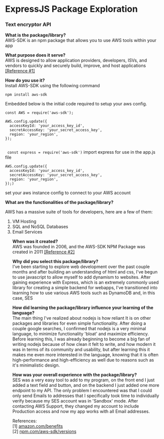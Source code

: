 <h1>ExpressJS Package Exploration</h1> 
<h3>Text encryptor API</h3>

**What is the package/library?** <br>
AWS-SDK is an npm package that allows you to use AWS tools within your app

**What purpose does it serve?**<br>
AWS is designed to allow application providers, developers, ISVs, and vendors to quickly and securely build, improve, and host applications
<a href = "https://aws.amazon.com/application-hosting/benefits/#:~:text=AWS%20is%20designed%20to%20allow,access%20AWS%27s%20application%20hosting%20platform">[Reference #1]</a>


**How do you use it?**<br>
Install AWS-SDK using the following command

```npm install aws-sdk```

Embedded below is the initial code required to setup your aws config.
```
const AWS = require('aws-sdk');

AWS.config.update({
  accessKeyId: 'your_access_key_id',
  secretAccessKey: 'your_secret_access_key',
  region: 'your_region',
});


```
``` const express = require('aws-sdk')```
import express for use in the app.js file

```
AWS.config.update({
  accessKeyId: 'your_access_key_id',
  secretAccessKey: 'your_secret_access_key',
  region: 'your_region',
});)
```
set your aws instance config to connect to your AWS account


**What are the functionalities of the package/library?**

AWS has a massive suite of tools for developers, here are a few of them:
<ol>
<li>VM Hosting<br>
<li>SQL and NoSQL Databases<br>
<li>Email Services<br>


**When was it created?** <br>
AWS was founded in 2006, and the AWS-SDK NPM Package was created in 2011
<a href = "https://www.npmjs.com/package/aws-sdk?activeTab=versions">[Reference #2]</a>

**Why did you select this package/library?** <br>
I've been starting to explore web development over the past couple months and after building an understanding of html and css, I've begun to use javascript to allow myself to add dynamism to websites. After gaining experience with Express, which is an extremely commonly used library for creating a simple backend for webapps, I've transitioned into learning how to use various AWS tools such as DynamoDB and, in this case, SES


**How did learning the package/library influence your learning of the language?**<br>
The main thing I've realized about nodejs is how reliant It is on other packages and libraries for even simple functionality. After doing a couple google searches, I confirmed that nodejs is a very minimal language, to minimize functionality 'bloat' and maximize efficiency. Before learning this, I was already beginning to become a big fan of writing nodejs because of how clean it felt to write, and how modern it was in terms of its community and usability, but after learning this it makes me even more interested in the language, knowing that it is often high-performance and high-efficiency as well due to reasons such as it's minimalistic design.


**How was your overall experience with the package/library?**<br>
SES was a very easy tool to add to my program, on the front end I just added a text field and button, and on the backend I just added one more endpoint to my API. The only problem I encountered was that I could only send Emails to addresses that I specifically took time to individually verify because my SES account was in 'Sandbox' mode. After contacting AWS Support, they changed my account to include Production access and now my app works with all Email addresses.




References:
<br>
[1] <a href = "https://aws.amazon.com/application-hosting/benefits/#:~:text=AWS%20is%20designed%20to%20allow,access%20AWS%27s%20application%20hosting%20platform.">amazon.com/benefits</a>
<br>
[2] <a href = "https://www.npmjs.com/package/aws-sdk?activeTab=versions">npm.com/aws-sdk/versions</a>
<br>

